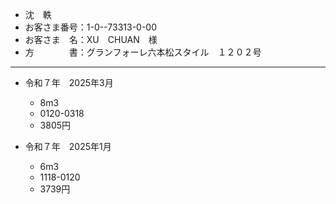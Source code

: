 - 沈　軼
- お客さま番号：1-0--73313-0-00
- お客さま　名：XU　CHUAN　様
- 方　　　　書：グランフォーレ六本松スタイル　１２０２号
- ---
- 令和７年　2025年3月
	- 8m3
	- 0120-0318
	- 3805円

- 令和７年　2025年1月
	- 6m3
	- 1118-0120
	- 3739円